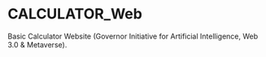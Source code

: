 # CALCULATOR_Web
Basic Calculator Website (Governor Initiative for Artificial Intelligence, Web 3.0 &amp; Metaverse).
